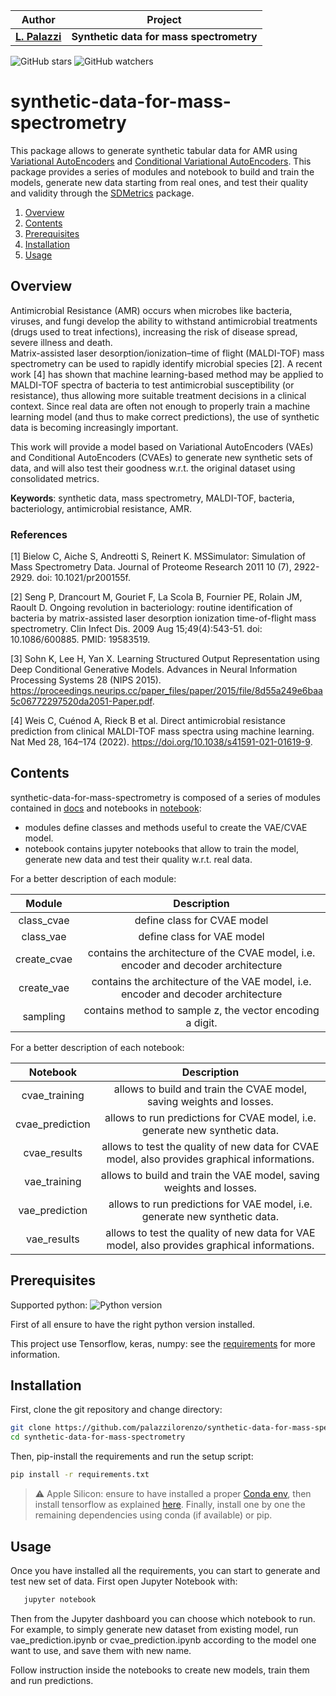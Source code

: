 | **Author**  | **Project** |
|:------------:|:-----------:|
| [**L. Palazzi**](https://github.com/palazzilorenzo) | **Synthetic data for mass spectrometry** |

![GitHub stars](https://img.shields.io/github/stars/palazzilorenzo/synthetic-data-for-mass-spectrometry?style=social)
![GitHub watchers](https://img.shields.io/github/watchers/palazzilorenzo/synthetic-data-for-mass-spectrometry?label=Watch&style=social
)

# synthetic-data-for-mass-spectrometry

This package allows to generate synthetic tabular data for AMR using [Variational AutoEncoders](https://github.com/palazzilorenzo/synthetic-data-for-mass-spectrometry/blob/main/extras/vae_structure.png) and [Conditional Variational AutoEncoders](https://github.com/palazzilorenzo/synthetic-data-for-mass-spectrometry/blob/main/extras/cvae_structure.png).
This package provides a series of modules and notebook to build and train the models, generate new data starting from real ones, and test their quality and validity through the [SDMetrics](https://docs.sdv.dev/sdmetrics/) package. 

1. [Overview](#Overview)
2. [Contents](#Contents)
3. [Prerequisites](#Prerequisites)
4. [Installation](#Installation)
5. [Usage](#Usage)

## Overview

Antimicrobial Resistance (AMR) occurs when microbes like bacteria, viruses, and fungi develop the ability to withstand antimicrobial treatments (drugs used to treat infections), increasing the risk of disease spread, severe illness and death.  
Matrix-assisted laser desorption/ionization–time of flight (MALDI-TOF) mass spectrometry can be used to rapidly identify microbial species [2]. A recent work [4] has shown that machine learning-based method may be applied to MALDI-TOF spectra of bacteria to test antimicrobial susceptibility (or resistance), thus allowing more suitable treatment decisions in a clinical context. 
Since real data are often not enough to properly train a machine learning model (and thus to make correct predictions), the use of synthetic data is becoming increasingly important. 

This work will provide a model based on Variational AutoEncoders (VAEs) and Conditional AutoEncoders (CVAEs) to generate new synthetic sets of data, and will also test their goodness w.r.t. the original dataset using consolidated metrics. 

**Keywords**: synthetic data, mass spectrometry, MALDI-TOF, bacteria, bacteriology, antimicrobial resistance, AMR. 
 

### References 

[1] Bielow C, Aiche S, Andreotti S, Reinert K. MSSimulator: Simulation of Mass Spectrometry Data. Journal of Proteome Research 2011 10 (7), 2922-2929. doi: 10.1021/pr200155f. 

[2] Seng P, Drancourt M, Gouriet F, La Scola B, Fournier PE, Rolain JM, Raoult D. Ongoing revolution in bacteriology: routine identification of bacteria by matrix-assisted laser desorption ionization time-of-flight mass spectrometry. Clin Infect Dis. 2009 Aug 15;49(4):543-51. doi: 10.1086/600885. PMID: 19583519.  

[3] Sohn K, Lee H, Yan X. Learning Structured Output Representation using Deep Conditional Generative Models. Advances in Neural Information Processing Systems 28 (NIPS 2015). https://proceedings.neurips.cc/paper_files/paper/2015/file/8d55a249e6baa5c06772297520da2051-Paper.pdf.  

[4] Weis C, Cuénod A, Rieck B et al. Direct antimicrobial resistance prediction from clinical MALDI-TOF mass spectra using machine learning. Nat Med 28, 164–174 (2022). https://doi.org/10.1038/s41591-021-01619-9. 

## Contents
synthetic-data-for-mass-spectrometry is composed of a series of modules contained in [docs](https://github.com/palazzilorenzo/synthetic-data-for-mass-spectrometry/tree/main/docs) and notebooks in [notebook](https://github.com/palazzilorenzo/synthetic-data-for-mass-spectrometry/tree/main/notebook):
- modules define classes and methods useful to create the VAE/CVAE model.
- notebook contains jupyter notebooks that allow to train the model, generate new data and test their quality w.r.t. real data.

For a better description of each module:

| **Module**| **Description**|
|:---------:|:--------------:|
| class_cvae | define class for CVAE model |
| class_vae | define class for VAE model |
| create_cvae | contains the architecture of the CVAE model, i.e. encoder and decoder architecture |
| create_vae | contains the architecture of the VAE model, i.e. encoder and decoder architecture |
| sampling | contains method to sample z, the vector encoding a digit. |

For a better description of each notebook:

| **Notebook** | **Description** |
|:----------:|:---------------:|
| cvae_training | allows to build and train the CVAE model, saving weights and losses.	|
| cvae_prediction | allows to run predictions for CVAE model, i.e. generate new synthetic data.	|
| cvae_results | allows to test the quality of new data for CVAE model, also provides	graphical informations. |
| vae_training | allows to build and train the VAE model, saving weights and losses.	|
| vae_prediction | allows to run predictions for VAE model, i.e. generate new synthetic data.	|
| vae_results | allows to test the quality of new data for VAE model, also provides	graphical informations. |

## Prerequisites

Supported python: ![Python version](https://img.shields.io/badge/python--version-v3.11.5-blue)

First of all ensure to have the right python version installed.

This project use Tensorflow, keras, numpy: see the
[requirements](https://github.com/palazzilorenzo/synthetic-data-for-mass-spectrometry/blob/main/requirements.txt) for more information.

## Installation
First, clone the git repository and change directory:

```bash
git clone https://github.com/palazzilorenzo/synthetic-data-for-mass-spectrometry.git
cd synthetic-data-for-mass-spectrometry
```

Then, pip-install the requirements and run the setup script:
```bash
pip install -r requirements.txt
```
> :warning: Apple Silicon: ensure to have installed a proper [Conda env](https://github.com/conda-forge/miniforge), then install tensorflow as explained [here](https://developer.apple.com/metal/tensorflow-plugin/). Finally, install one by one the remaining dependencies using conda (if available) or pip.

## Usage

Once you have installed all the requirements, you can start to generate and test new set of data. 
First open Jupyter Notebook with:

```bash
   jupyter notebook 
```

Then from the Jupyter dashboard you can choose which notebook to run. For example, to simply generate new dataset from existing model, run vae_prediction.ipynb or cvae_prediction.ipynb according to the model one want to use, and save them with new name.

Follow instruction inside the notebooks to create new models, train them and run predictions.





